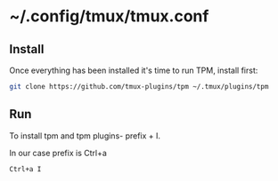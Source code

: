 # ~/.config/tmux/tmux.conf

## Install
Once everything has been installed it's time to run TPM, install first:
```bash
git clone https://github.com/tmux-plugins/tpm ~/.tmux/plugins/tpm
```

## Run
To install tpm and tpm plugins- prefix + I.

In our case prefix is Ctrl+a

`Ctrl+a I`
